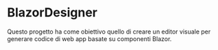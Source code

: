 # BlazorDesigner
 Questo progetto ha come obiettivo quello di creare un editor visuale per generare codice di web app basate su componenti Blazor.
